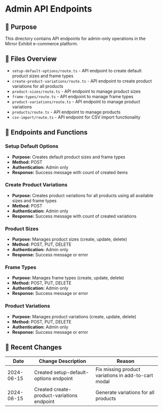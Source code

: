 # Admin API Endpoints

## 📌 Purpose
This directory contains API endpoints for admin-only operations in the Mirror Exhibit e-commerce platform.

## 📂 Files Overview
- `setup-default-options/route.ts` - API endpoint to create default product sizes and frame types
- `create-product-variations/route.ts` - API endpoint to create product variations for all products
- `product-sizes/route.ts` - API endpoint to manage product sizes
- `frame-types/route.ts` - API endpoint to manage frame types
- `product-variations/route.ts` - API endpoint to manage product variations
- `products/route.ts` - API endpoint to manage products
- `csv-import/route.ts` - API endpoint for CSV import functionality

## 🧩 Endpoints and Functions

### Setup Default Options
- **Purpose:** Creates default product sizes and frame types
- **Method:** POST
- **Authentication:** Admin only
- **Response:** Success message with count of created items

### Create Product Variations
- **Purpose:** Creates product variations for all products using all available sizes and frame types
- **Method:** POST
- **Authentication:** Admin only
- **Response:** Success message with count of created variations

### Product Sizes
- **Purpose:** Manages product sizes (create, update, delete)
- **Method:** POST, PUT, DELETE
- **Authentication:** Admin only
- **Response:** Success message or error

### Frame Types
- **Purpose:** Manages frame types (create, update, delete)
- **Method:** POST, PUT, DELETE
- **Authentication:** Admin only
- **Response:** Success message or error

### Product Variations
- **Purpose:** Manages product variations (create, update, delete)
- **Method:** POST, PUT, DELETE
- **Authentication:** Admin only
- **Response:** Success message or error

## 🔄 Recent Changes
| Date       | Change Description                                      | Reason                                                |
|------------|--------------------------------------------------------|-------------------------------------------------------|
| 2024-06-15 | Created setup-default-options endpoint                 | Fix missing product variations in add-to-cart modal   |
| 2024-06-15 | Created create-product-variations endpoint             | Generate variations for all products                  |
